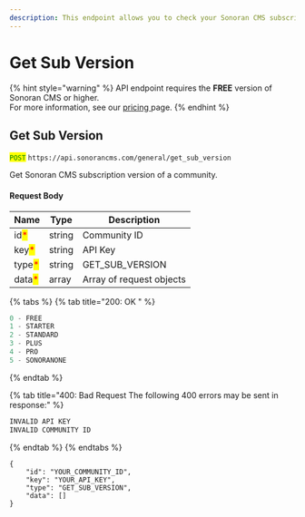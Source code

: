 ```yaml
---
description: This endpoint allows you to check your Sonoran CMS subscription version.
---
```


# Get Sub Version

{% hint style="warning" %}
API endpoint requires the **FREE** version of Sonoran CMS or higher.\
For more information, see our [pricing ](../../../../pricing/pricing-faq/)page.
{% endhint %}

## Get Sub Version

<mark style="color:green;">`POST`</mark> `https://api.sonorancms.com/general/get_sub_version`

Get Sonoran CMS subscription version of a community.

#### Request Body

| Name                                   | Type   | Description                   |
| -------------------------------------- | ------ | ----------------------------- |
| id<mark style="color:red;">\*</mark>   | string | Community ID                  |
| key<mark style="color:red;">\*</mark>  | string | API Key                       |
| type<mark style="color:red;">\*</mark> | string | GET\_SU&#x42;_\__&#x56;ERSION |
| data<mark style="color:red;">\*</mark> | array  | Array of request objects      |

{% tabs %}
{% tab title="200: OK " %}
```javascript
0 - FREE
1 - STARTER
2 - STANDARD
3 - PLUS
4 - PRO
5 - SONORANONE
```
{% endtab %}

{% tab title="400: Bad Request The following 400 errors may be sent in response:" %}
```javascript
INVALID API KEY
INVALID COMMUNITY ID
```
{% endtab %}
{% endtabs %}

```
{
    "id": "YOUR_COMMUNITY_ID",
    "key": "YOUR_API_KEY",
    "type": "GET_SUB_VERSION",
    "data": []
}
```
